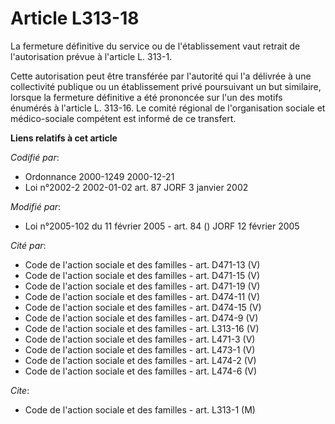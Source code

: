 # Article L313-18

La fermeture définitive du service ou de l'établissement vaut retrait de l'autorisation prévue à l'article L. 313-1.

Cette autorisation peut être transférée par l'autorité qui l'a délivrée à une collectivité publique ou un établissement privé
poursuivant un but similaire, lorsque la fermeture définitive a été prononcée sur l'un des motifs énumérés à l'article L.
313-16. Le comité régional de l'organisation sociale et médico-sociale compétent est informé de ce transfert.

**Liens relatifs à cet article**

_Codifié par_:

  - Ordonnance 2000-1249 2000-12-21
  - Loi n°2002-2 2002-01-02 art. 87 JORF 3 janvier 2002

_Modifié par_:

  - Loi n°2005-102 du 11 février 2005 - art. 84 () JORF 12 février 2005

_Cité par_:

  - Code de l'action sociale et des familles - art. D471-13 (V)
  - Code de l'action sociale et des familles - art. D471-15 (V)
  - Code de l'action sociale et des familles - art. D471-19 (V)
  - Code de l'action sociale et des familles - art. D474-11 (V)
  - Code de l'action sociale et des familles - art. D474-15 (V)
  - Code de l'action sociale et des familles - art. D474-9 (V)
  - Code de l'action sociale et des familles - art. L313-16 (V)
  - Code de l'action sociale et des familles - art. L471-3 (V)
  - Code de l'action sociale et des familles - art. L473-1 (V)
  - Code de l'action sociale et des familles - art. L474-2 (V)
  - Code de l'action sociale et des familles - art. L474-6 (V)

_Cite_:

  - Code de l'action sociale et des familles - art. L313-1 (M)
